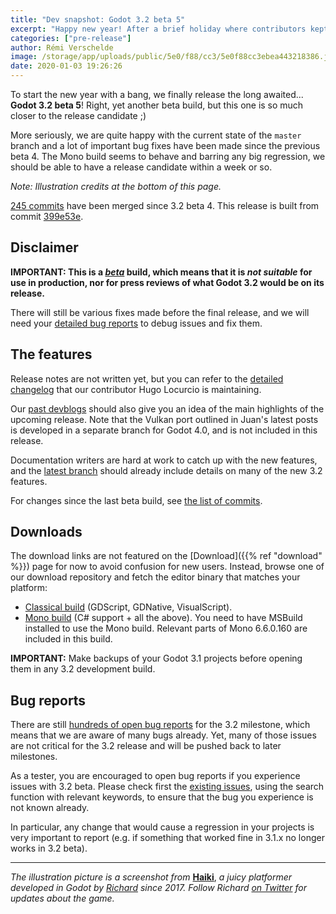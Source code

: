 ```yaml
---
title: "Dev snapshot: Godot 3.2 beta 5"
excerpt: "Happy new year! After a brief holiday where contributors kept fixing many issues, we now release Godot 3.2 beta 5 to iterate upon the relatively good state that we had with the previous beta. Both the master branch and the official buildsystem are now starting to be quite reliable, and we should be ready for a release candidate soon."
categories: ["pre-release"]
author: Rémi Verschelde
image: /storage/app/uploads/public/5e0/f88/cc3/5e0f88cc3ebea443218386.jpg
date: 2020-01-03 19:26:26
---
```


To start the new year with a bang, we finally release the long awaited... **Godot 3.2 beta 5**! Right, yet another beta build, but this one is so much closer to the release candidate ;)

More seriously, we are quite happy with the current state of the `master` branch and a lot of important bug fixes have been made since the previous beta 4. The Mono build seems to behave and barring any big regression, we should be able to have a release candidate within a week or so.

*Note: Illustration credits at the bottom of this page.*

[245 commits](https://github.com/godotengine/godot/compare/d1bce5c679bd77b50ddae2c3841e5157c6a0b917...399e53e8c328f47bc116b743cd19c66c83e1122b) have been merged since 3.2 beta 4. This release is built from commit [399e53e](https://github.com/godotengine/godot/commit/399e53e8c328f47bc116b743cd19c66c83e1122b).

## Disclaimer

**IMPORTANT: This is a *[beta](https://en.wikipedia.org/wiki/Software_release_life_cycle#Beta)* build, which means that it is *not suitable* for use in production, nor for press reviews of what Godot 3.2 would be on its release.**

There will still be various fixes made before the final release, and we will need your [detailed bug reports](https://github.com/godotengine/godot/issues) to debug issues and fix them.

## The features

Release notes are not written yet, but you can refer to the [detailed changelog](https://gist.github.com/Calinou/49aefe52ce8f67ffa3f743932123d14f) that our contributor Hugo Locurcio is maintaining.

Our [past devblogs](https://godotengine.org/devblog) should also give you an idea of the main highlights of the upcoming release. Note that the Vulkan port outlined in Juan's latest posts is developed in a separate branch for Godot 4.0, and is not included in this release.

Documentation writers are hard at work to catch up with the new features, and the [latest branch](https://docs.godotengine.org/en/latest/) should already include details on many of the new 3.2 features.

For changes since the last beta build, see [the list of commits](https://github.com/godotengine/godot/compare/d1bce5c679bd77b50ddae2c3841e5157c6a0b917...399e53e8c328f47bc116b743cd19c66c83e1122b).

## Downloads

The download links are not featured on the [Download]({{% ref "download" %}}) page for now to avoid confusion for new users. Instead, browse one of our download repository and fetch the editor binary that matches your platform:

- [Classical build](https://downloads.tuxfamily.org/godotengine/3.2/beta5/) (GDScript, GDNative, VisualScript).
- [Mono build](https://downloads.tuxfamily.org/godotengine/3.2/beta5/mono) (C# support + all the above). You need to have MSBuild installed to use the Mono build. Relevant parts of Mono 6.6.0.160 are included in this build.

**IMPORTANT:** Make backups of your Godot 3.1 projects before opening them in any 3.2 development build.

## Bug reports

There are still [hundreds of open bug reports](https://github.com/godotengine/godot/issues?utf8=%E2%9C%93&q=is%3Aopen+is%3Aissue+milestone%3A3.2+label%3Abug+) for the 3.2 milestone, which means that we are aware of many bugs already. Yet, many of those issues are not critical for the 3.2 release and will be pushed back to later milestones.

As a tester, you are encouraged to open bug reports if you experience issues with 3.2 beta. Please check first the [existing issues](https://github.com/godotengine/godot/issues), using the search function with relevant keywords, to ensure that the bug you experience is not known already.

In particular, any change that would cause a regression in your projects is very important to report (e.g. if something that worked fine in 3.1.x no longer works in 3.2 beta).

-----

*The illustration picture is a screenshot from* [**Haiki**](https://twitter.com/xr3alx), *a juicy platformer developed in Godot by [Richard](https://twitter.com/xr3alx) since 2017. Follow Richard [on Twitter](https://twitter.com/xr3alx) for updates about the game.*
